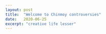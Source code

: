 ```yaml
---
layout: post
title:  "Welcome to Chinmoy controversies"
date:   2020-06-25
excerpt: "creative life lesser"
---
```

